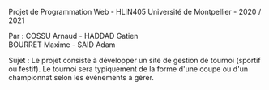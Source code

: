 Projet de Programmation Web - HLIN405
Université de Montpellier - 2020 / 2021

Par : COSSU Arnaud - HADDAD Gatien			          
	BOURRET Maxime - SAID Adam
	
Sujet : Le projet consiste à développer un site de gestion de tournoi (sportif ou festif). Le tournoi sera typiquement de la forme d'une coupe ou d'un championnat selon les évènements à gérer.
